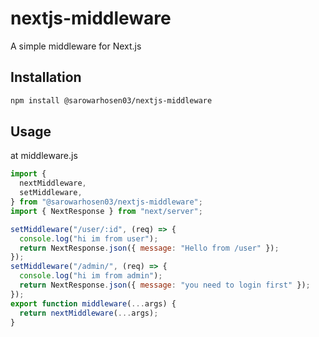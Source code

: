# nextjs-middleware

A simple middleware for Next.js

## Installation

```bash
npm install @sarowarhosen03/nextjs-middleware
```

## Usage

at middleware.js

```javascript
import {
  nextMiddleware,
  setMiddleware,
} from "@sarowarhosen03/nextjs-middleware";
import { NextResponse } from "next/server";

setMiddleware("/user/:id", (req) => {
  console.log("hi im from user");
  return NextResponse.json({ message: "Hello from /user" });
});
setMiddleware("/admin/", (req) => {
  console.log("hi im from admin");
  return NextResponse.json({ message: "you need to login first" });
});
export function middleware(...args) {
  return nextMiddleware(...args);
}
```
